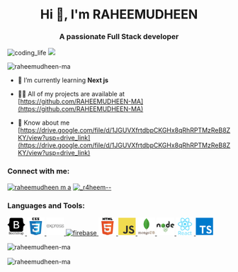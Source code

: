 <h1 align="center">Hi 👋, I'm RAHEEMUDHEEN</h1>
<h3 align="center">A passionate Full Stack developer</h3>

![coding_life](https://github.com/RAHEEMUDHEEN-MA/RAHEEMUDHEEN-MA/assets/136678042/51e5d83b-9fb3-42a0-b607-865eb4783399)
<img src="https://github.com/RAHEEMUDHEEN-MA/RAHEEMUDHEEN-MA/assets/136678042/51e5d83b-9fb3-42a0-b607-865eb4783399" height="500px"/>

<p align="left"> <img src="https://komarev.com/ghpvc/?username=raheemudheen-ma&label=Profile%20views&color=0e75b6&style=flat" alt="raheemudheen-ma" /> </p>

- 🌱 I’m currently learning **Next js**


- 👨‍💻 All of my projects are available at [https://github.com/RAHEEMUDHEEN-MA](https://github.com/RAHEEMUDHEEN-MA)

- 📄 Know about me [https://drive.google.com/file/d/1JGUVXfrtdbpCKGHx8qRhRPTMzReB8ZKY/view?usp=drive_link](https://drive.google.com/file/d/1JGUVXfrtdbpCKGHx8qRhRPTMzReB8ZKY/view?usp=drive_link)

<h3 align="left">Connect with me:</h3>
<p align="left">
<a href="https://linkedin.com/in/raheemudheen m a" target="blank"><img align="center" src="https://raw.githubusercontent.com/rahuldkjain/github-profile-readme-generator/master/src/images/icons/Social/linked-in-alt.svg" alt="raheemudheen m a" height="30" width="40" /></a>
<a href="https://instagram.com/_r4heem--" target="blank"><img align="center" src="https://raw.githubusercontent.com/rahuldkjain/github-profile-readme-generator/master/src/images/icons/Social/instagram.svg" alt="_r4heem--" height="30" width="40" /></a>
</p>

<h3 align="left">Languages and Tools:</h3>
<p align="left"> <a href="https://getbootstrap.com" target="_blank" rel="noreferrer"> <img src="https://raw.githubusercontent.com/devicons/devicon/master/icons/bootstrap/bootstrap-plain-wordmark.svg" alt="bootstrap" width="40" height="40"/> </a> <a href="https://www.w3schools.com/css/" target="_blank" rel="noreferrer"> <img src="https://raw.githubusercontent.com/devicons/devicon/master/icons/css3/css3-original-wordmark.svg" alt="css3" width="40" height="40"/> </a> <a href="https://expressjs.com" target="_blank" rel="noreferrer"> <img src="https://raw.githubusercontent.com/devicons/devicon/master/icons/express/express-original-wordmark.svg" alt="express" width="40" height="40"/> </a> <a href="https://firebase.google.com/" target="_blank" rel="noreferrer"> <img src="https://www.vectorlogo.zone/logos/firebase/firebase-icon.svg" alt="firebase" width="40" height="40"/> </a> <a href="https://www.w3.org/html/" target="_blank" rel="noreferrer"> <img src="https://raw.githubusercontent.com/devicons/devicon/master/icons/html5/html5-original-wordmark.svg" alt="html5" width="40" height="40"/> </a> <a href="https://developer.mozilla.org/en-US/docs/Web/JavaScript" target="_blank" rel="noreferrer"> <img src="https://raw.githubusercontent.com/devicons/devicon/master/icons/javascript/javascript-original.svg" alt="javascript" width="40" height="40"/> </a> <a href="https://www.mongodb.com/" target="_blank" rel="noreferrer"> <img src="https://raw.githubusercontent.com/devicons/devicon/master/icons/mongodb/mongodb-original-wordmark.svg" alt="mongodb" width="40" height="40"/> </a> <a href="https://nodejs.org" target="_blank" rel="noreferrer"> <img src="https://raw.githubusercontent.com/devicons/devicon/master/icons/nodejs/nodejs-original-wordmark.svg" alt="nodejs" width="40" height="40"/> </a> <a href="https://reactjs.org/" target="_blank" rel="noreferrer"> <img src="https://raw.githubusercontent.com/devicons/devicon/master/icons/react/react-original-wordmark.svg" alt="react" width="40" height="40"/> </a> <a href="https://www.typescriptlang.org/" target="_blank" rel="noreferrer"> <img src="https://raw.githubusercontent.com/devicons/devicon/master/icons/typescript/typescript-original.svg" alt="typescript" width="40" height="40"/> </a> </p>

<p><img align="center" src="https://github-readme-stats.vercel.app/api/top-langs?username=raheemudheen-ma&show_icons=true&locale=en&layout=compact" alt="raheemudheen-ma" /></p>

<p><img align="center" src="https://github-readme-streak-stats.herokuapp.com/?user=raheemudheen-ma&" alt="raheemudheen-ma" /></p>
